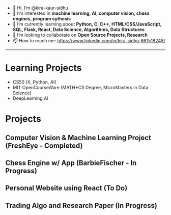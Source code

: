 - 👋 Hi, I’m @kira-kaur-sidhu
- 👀 I’m interested in **machine learning, AI, computer vision, chess engines, program sythesis**
- 🌱 I’m currently learning about **Python, C, C++, HTML/CSS/JavaScript, SQL, Flask, React, Data Science, Algorithms, Data Structures**
- 💞️ I’m looking to collaborate on **Open Source Projects, Research**
- 📫 How to reach me: https://www.linkedin.com/in/kira-sidhu-661518248/

<!---
kira-kaur-sidhu/kira-kaur-sidhu is a ✨ special ✨ repository because its `README.md` (this file) appears on your GitHub profile.
You can click the Preview link to take a look at your changes.
--->
---
# Learning Projects
- CS50 (X, Python, AI)
- MIT OpenCourseWare (MATH+CS Degree, MicroMasters in Data Science)
- DeepLearning.AI

# Projects
## Computer Vision & Machine Learning Project (FreshEye - Completed)

## Chess Engine w/ App (BarbieFischer - In Progress)

## Personal Website using React (To Do)

## Trading Algo and Research Paper (In Progress)

